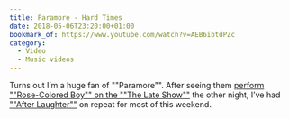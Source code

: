 ```yaml
---
title: Paramore - Hard Times
date: 2018-05-06T23:20:00+01:00
bookmark_of: https://www.youtube.com/watch?v=AEB6ibtdPZc
category:
  - Video
  - Music videos
---
```

Turns out I’m a huge fan of ""Paramore"". After seeing them [perform ""Rose-Colored Boy"" on the ""The Late Show""][1] the other night, I’ve had [""After Laughter""][2] on repeat for most of this weekend.

[1]: https://www.youtube.com/watch?v=_j7z_oPTvJM
[2]: https://en.wikipedia.org/wiki/After_Laughter
